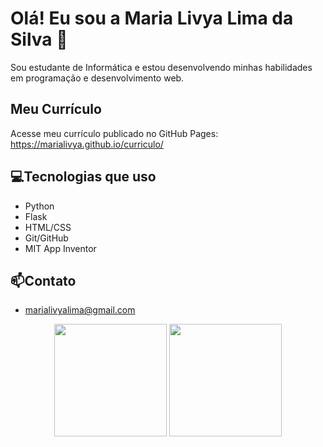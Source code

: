 # Olá! Eu sou a Maria Livya Lima da Silva 👋

Sou estudante de Informática e estou desenvolvendo minhas habilidades em programação e desenvolvimento web. 

## Meu Currículo
Acesse meu currículo publicado no GitHub Pages: https://marialivya.github.io/curriculo/
## 💻Tecnologias que uso

- Python
- Flask
- HTML/CSS
- Git/GitHub
- MIT App Inventor

## 📫Contato

- marialivyalima@gmail.com

<div align="center">
  <img height="180em" src="https://github-readme-stats.vercel.app/api?username=marialivyalima&show_icons=true&theme=dracula&include_all_commits=true&count_private=true"/>
  <img height="180em" src="https://github-readme-stats.vercel.app/api/top-langs/?username=marialivyalima&layout=compact&langs_count=8&theme=dracula"/>
</div>
